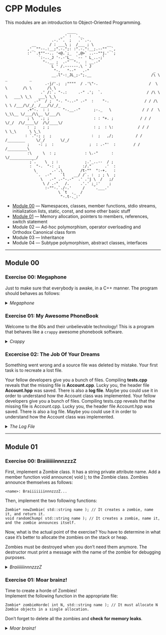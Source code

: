 # CPP Modules

This modules are an introduction to Object-Oriented Programming.

```
                            ____
                         _.' :  `._
                     .-.'`.  ;   .'`.-.
            __      / : ___\ ;  /___ ; \      __
          ,'_ ""--.:__;".-.";: :".-.":__;.--"" _`,
          :' `.t""--.. '<@.`;_  ',@>` ..--""j.' `;
               `:-.._J '-.-'L__ `-- ' L_..-;'
                 "-.__ ;  .-"  "-.  : __.-"
                     L ' /.------.\ ' J                
                      "-.   "--"   .-"                             _                            
                     __.l"-:_JL_;-";.__                           /\ \         _          _      
                  .-j/'.;  ;""""  / .'\"-.                       /  \ \       /\ \       /\ \    
                .' /:`. "-.:     .-" .';  `.                    / /\ \ \   ___\ \_\   ___\ \_\   
             .-"  / ;  "-. "-..-" .-"  :    "-.                / / /\ \ \ /___/\/_/_ /___/\/_/_  
          .+"-.  : :      "-.__.-"      ;-._   \              / / /  \ \_\\__ \/___/\\__ \/___/\ 
          ; \  `.; ;                    : : "+. ;            / / /    \/_/  /\/____\/  /\/____\/ 
          :  ;   ; ;                    : ;  : \:           / / /           \ \_\      \ \_\     
         : `."-; ;  ;                  :  ;   ,/;          / / /________     \/_/       \/_/     
          ;    -: ;  :                ;  : .-"'  :        / / /_________\                        
          :\     \  : ;             : \.-"      :         \/____________/                        
           ;`.    \  ; :            ;.'_..--  / ;
           :  "-.  "-:  ;          :/."      .'  :
             \       .-`.\        /t-""  ":-+.   :
              `.  .-"    `l    __/ /`. :  ; ; \  ;
                \   .-" .-"-.-"  .' .'j \  /   ;/
                 \ / .-"   /.     .'.' ;_:'    ;
                  :-""-.`./-.'     /    `.___.'
                        \ `t  ._  / 
                         "-.t-._:'

```
- [Module 00](#module-00) ― Namespaces, classes, member functions, stdio streams, initialization lists, static, const, and some other basic stuff
- [Module 01](#module-01) ― Memory allocation, pointers to members, references, switch statement
- Module 02 ― Ad-hoc polymorphism, operator overloading and Orthodox Canonical class form
- Module 03 ― Inheritance
- Module 04 ― Subtype polymorphism, abstract classes, interfaces

---

## Module 00

### Exercise 00: Megaphone

Just to make sure that everybody is awake, in a C++ manner. The program should behaves as follows:

<details>
<summary><i>Megaphone</i></summary>

```
$>./megaphone "shhhhh... I think the students are asleep..."
SHHHHH... I THINK THE STUDENTS ARE ASLEEP...
$>./megaphone Damnit " ! " "Sorry students, I thought this thing was off."
DAMNIT ! SORRY STUDENTS, I THOUGHT THIS THING WAS OFF.
$>./megaphone
* LOUD AND UNBEARABLE FEEDBACK NOISE *
$>
```
</details>

### Exercise 01: My Awesome PhoneBook

Welcome to the 80s and their unbelievable technology! This is a program that behaves
like a `crappy` awesome phonebook software.

<details>
<summary><i>Crappy</i></summary>

```
$>./crappy 

Welcome to Crappy! A phonebook for up to 8 contacts is created.
Command List
        ADD:    save a new contact
        SEARCH: display a specific contact
        EXIT

$>Enter a command > ADD
Enter the first name: James
Enter James's last name: Bond
Enter James's nickname: 007             
Enter James's phone number: +44 007 007 007
Enter James's darkest secret: In his early years as a spy, James Bond was involved in an operation that went tragically wrong. 
James successfully added to phonebook [1/8]

$>Enter a command > SEARCH
_____________________________________________
|     Index|First Name| Last Name|  Nickname|
|----------|----------|----------|----------|
|         1|     James|      Bond|       007|
---------------------------------------------
```
</details>

### Excercise 02: The Job Of Your Dreams

Something went wrong and a source file was deleted by mistake. Your first task is to recreate a lost file.

Your fellow developers give you a bunch of files. Compiling **tests.cpp** reveals that
the missing file is **Account.cpp**. Lucky you, the header file **Account.hpp** was saved.
There is also a **log file**. Maybe you could use it in order to understand how the Account
class was implemented.
Your fellow developers give you a bunch of files. Compiling tests.cpp reveals that
the missing file is Account.cpp. Lucky you, the header file Account.hpp was saved.
There is also a log file. Maybe you could use it in order to understand how the Account
class was implemented.

<details>
<summary><i>The Log File</i></summary>

```
[19920104_091532] index:0;amount:42;created
[19920104_091532] index:1;amount:54;created
[19920104_091532] index:2;amount:957;created
[19920104_091532] index:3;amount:432;created
[19920104_091532] index:4;amount:1234;created
[19920104_091532] index:5;amount:0;created
[19920104_091532] index:6;amount:754;created
[19920104_091532] index:7;amount:16576;created
[19920104_091532] accounts:8;total:20049;deposits:0;withdrawals:0
[19920104_091532] index:0;amount:42;deposits:0;withdrawals:0
[19920104_091532] index:1;amount:54;deposits:0;withdrawals:0
[19920104_091532] index:2;amount:957;deposits:0;withdrawals:0
[19920104_091532] index:3;amount:432;deposits:0;withdrawals:0
[19920104_091532] index:4;amount:1234;deposits:0;withdrawals:0
[19920104_091532] index:5;amount:0;deposits:0;withdrawals:0
[19920104_091532] index:6;amount:754;deposits:0;withdrawals:0
[19920104_091532] index:7;amount:16576;deposits:0;withdrawals:0
[19920104_091532] index:0;p_amount:42;deposit:5;amount:47;nb_deposits:1
[19920104_091532] index:1;p_amount:54;deposit:765;amount:819;nb_deposits:1
[19920104_091532] index:2;p_amount:957;deposit:564;amount:1521;nb_deposits:1
[19920104_091532] index:3;p_amount:432;deposit:2;amount:434;nb_deposits:1
[19920104_091532] index:4;p_amount:1234;deposit:87;amount:1321;nb_deposits:1
[19920104_091532] index:5;p_amount:0;deposit:23;amount:23;nb_deposits:1
[19920104_091532] index:6;p_amount:754;deposit:9;amount:763;nb_deposits:1
[19920104_091532] index:7;p_amount:16576;deposit:20;amount:16596;nb_deposits:1
[19920104_091532] accounts:8;total:21524;deposits:8;withdrawals:0
[19920104_091532] index:0;amount:47;deposits:1;withdrawals:0
[19920104_091532] index:1;amount:819;deposits:1;withdrawals:0
[19920104_091532] index:2;amount:1521;deposits:1;withdrawals:0
[19920104_091532] index:3;amount:434;deposits:1;withdrawals:0
[19920104_091532] index:4;amount:1321;deposits:1;withdrawals:0
[19920104_091532] index:5;amount:23;deposits:1;withdrawals:0
[19920104_091532] index:6;amount:763;deposits:1;withdrawals:0
[19920104_091532] index:7;amount:16596;deposits:1;withdrawals:0
[19920104_091532] index:0;p_amount:47;withdrawal:refused
[19920104_091532] index:1;p_amount:819;withdrawal:34;amount:785;nb_withdrawals:1
[19920104_091532] index:2;p_amount:1521;withdrawal:657;amount:864;nb_withdrawals:1
[19920104_091532] index:3;p_amount:434;withdrawal:4;amount:430;nb_withdrawals:1
[19920104_091532] index:4;p_amount:1321;withdrawal:76;amount:1245;nb_withdrawals:1
[19920104_091532] index:5;p_amount:23;withdrawal:refused
[19920104_091532] index:6;p_amount:763;withdrawal:657;amount:106;nb_withdrawals:1
[19920104_091532] index:7;p_amount:16596;withdrawal:7654;amount:8942;nb_withdrawals:1
[19920104_091532] accounts:8;total:12442;deposits:8;withdrawals:6
[19920104_091532] index:0;amount:47;deposits:1;withdrawals:0
[19920104_091532] index:1;amount:785;deposits:1;withdrawals:1
[19920104_091532] index:2;amount:864;deposits:1;withdrawals:1
[19920104_091532] index:3;amount:430;deposits:1;withdrawals:1
[19920104_091532] index:4;amount:1245;deposits:1;withdrawals:1
[19920104_091532] index:5;amount:23;deposits:1;withdrawals:0
[19920104_091532] index:6;amount:106;deposits:1;withdrawals:1
[19920104_091532] index:7;amount:8942;deposits:1;withdrawals:1
[19920104_091532] index:0;amount:47;closed
[19920104_091532] index:1;amount:785;closed
[19920104_091532] index:2;amount:864;closed
[19920104_091532] index:3;amount:430;closed
[19920104_091532] index:4;amount:1245;closed
[19920104_091532] index:5;amount:23;closed
[19920104_091532] index:6;amount:106;closed
[19920104_091532] index:7;amount:8942;closed
```
</details>

---
## Module 01

### Exercise 00: BraiiiiiiinnnzzzZ

First, implement a Zombie class. It has a string private attribute name.
Add a member function void announce( void ); to the Zombie class. Zombies
announce themselves as follows:
```
<name>: BraiiiiiiinnnzzzZ...
```
Then, implement the two following functions:
```
Zombie* newZombie( std::string name ); // It creates a zombie, name it, and return it.
void randomChump( std::string name ); // It creates a zombie, name it, and the zombie announces itself.
```

Now, what is the actual point of the exercise? You have to determine in what case
it’s better to allocate the zombies on the stack or heap.

Zombies must be destroyed when you don’t need them anymore. The destructor must
print a message with the name of the zombie for debugging purposes.

<details>
<summary><i>BraiiiiiiinnnzzzZ</i></summary>
  
```
$>./zombie

Zombie object Albert created.
Albert: BraiiiiiiinnnzzzZ...
Zombie object Adolf created.
Adolf: BraiiiiiiinnnzzzZ...
Zombie object Adolf destroyed.
Zombie object Albert destroyed.
```
</details>

### Exercise 01: Moar brainz!

Time to create a horde of Zombies!<br>
Implement the following function in the appropriate file:
```
Zombie* zombieHorde( int N, std::string name ); // It must allocate N Zombie objects in a single allocation.
```
Don’t forget to delete all the zombies and **check for memory leaks**.

<details>
<summary><i>Moar brainz!</i></summary>
  
```
$>./zombie

Zombie object (null) created
Zombie object (null) created
Zombie object (null) created
Zombie object (null) created
Zombie object (null) created
Zombie object (null) created
Zombie object (null) created
Zomb BraiiiiiiinnnzzzZ...
Zomb BraiiiiiiinnnzzzZ...
Zomb BraiiiiiiinnnzzzZ...
Zomb BraiiiiiiinnnzzzZ...
Zomb BraiiiiiiinnnzzzZ...
Zomb BraiiiiiiinnnzzzZ...
Zomb BraiiiiiiinnnzzzZ...
Zombie object Zomb destroyed
Zombie object Zomb destroyed
Zombie object Zomb destroyed
Zombie object Zomb destroyed
Zombie object Zomb destroyed
Zombie object Zomb destroyed
Zombie object Zomb destroyed
```
</details>
